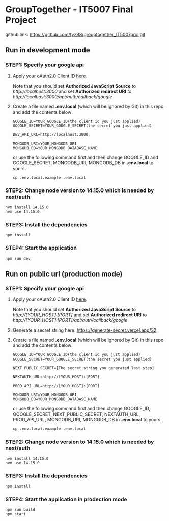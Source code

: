 # GroupTogether - IT5007 Final Project
github link: https://github.com/tyz98/grouptogether_IT5007proj.git

## Run in development mode

### STEP1: Specify your google api 
   
   1. Apply your oAuth2.0 Client ID [here](https://console.cloud.google.com/apis/credentials/oauthclient). 
   
      Note that you should set **Authorized JavaScript Source** to *http://localhost:3000* and set **Authorized redirect URI** to *http://localhost:3000/api/auth/callback/google*

   2. Create a file named **.env.local** (which will be ignored by Git) in this repo and add the contents below:
        ```
        GOOGLE_ID=YOUR_GOOGLE_ID(the client id you just applied)
        GOOGLE_SECRET=YOUR_GOOGLE_SECRET(the secret you just applied)

        DEV_API_URL=http://localhost:3000

        MONGODB_URI=YOUR_MONGODB_URI
        MONGODB_DB=YOUR_MONGODB_DATABASE_NAME
        ```

      or use the following command first and then change GOOGLE_ID and GOOGLE_SECRET, MONGODB_URI, MONGODB_DB in **.env.local** to yours.

      ```
      cp .env.local.example .env.local
      ```
   
### STEP2: Change node version to **14.15.0** which is needed by next/auth
   ```
   nvm install 14.15.0
   nvm use 14.15.0
   ```

### STEP3: Install the dependencies
   ```
   npm install
   ```

### STEP4: Start the application
   ```
   npm run dev
   ```

## Run on public url (production mode)
### STEP1: Specify your google api 

   1. Apply your oAuth2.0 Client ID [here](https://console.cloud.google.com/apis/credentials/oauthclient). 
   
      Note that you should set **Authorized JavaScript Source** to *http://[YOUR_HOST]:[PORT]* and set **Authorized redirect URI** to *http://[YOUR_HOST]:[PORT]/api/auth/callback/google*

   2. Generate a secret string here: https://generate-secret.vercel.app/32

   3. Create a file named **.env.local** (which will be ignored by Git) in this repo and add the contents below:
        ```
        GOOGLE_ID=YOUR_GOOGLE_ID(the client id you just applied)
        GOOGLE_SECRET=YOUR_GOOGLE_SECRET(the secret you just applied)

        NEXT_PUBLIC_SECRET=[The secret string you generated last step]
        
        NEXTAUTH_URL=http://[YOUR_HOST]:[PORT]

        PROD_API_URL=http://[YOUR_HOST]:[PORT]

        MONGODB_URI=YOUR_MONGODB_URI
        MONGODB_DB=YOUR_MONGODB_DATABASE_NAME
        ```

      or use the following command first and then change GOOGLE_ID, GOOGLE_SECRET, NEXT_PUBLIC_SECRET, NEXTAUTH_URL, PROD_API_URL, MONGODB_URI, MONGODB_DB in **.env.local** to yours.

      ```
      cp .env.local.example .env.local
      ```
   
### STEP2: Change node version to **14.15.0** which is needed by next/auth
   ```
   nvm install 14.15.0
   nvm use 14.15.0
   ```

### STEP3: Install the dependencies
   ```
   npm install
   ```

### STEP4: Start the application in prodection mode
   ```
   npm run build
   npm start
   ```
